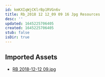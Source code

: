 ```yaml
---
id: kmKXIqWjCKlrBp1RVGn6v
title: Rb_2018 12 12_09 09 16 Jpg Resources
desc: ''
updated: 1645225706405
created: 1645225706405
stub: false
isDir: true
---
```

## Imported Assets
- [RB 2018-12-12 09.jpg](/assets/rb-2018-12-12-09.jpg)
